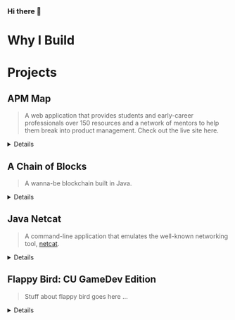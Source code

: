 ### Hi there 👋

# Why I Build

# Projects

## APM Map

> A web application that provides students and early-career professionals over 150 resources and a network of mentors to help them break into product management. Check out the live site here.


<details>
<br> 
  
 I'm helping build APM Map in hopes to simplify and humanize the recruiting process — sharing the tools we all need and creating a supportive community to bring our best selves to that interview.
  
  **Repository**: [jf2978/apm-map](https://github.com/jf2978/apm-map) <br>
  
<p align="center">
  <a href="https://apmmap.co">
    <img width="900" height="400" src="./apm.svg">
  </a>
</p>
  
</details>

## A Chain of Blocks

> A wanna-be blockchain built in Java.


<details>
<br> 
  
 With my growing interest in the cryptocurrency space and the bitcoin protocol, I decided to take it upon myself to understand the inner workings of a blockchain. Using tutorials scavenged on the internets, my academic knowledge of cryptography, and the Bitcoin Whitepaper itself, I was able to build a simplified local blockchain that utilizes the proof-of-work (PoW) system.
 
  **Repository**: [jf2978/java-blockchain](https://github.com/jf2978/java-blockchain) <br>
  
  <p align="center">
    <a href="https://github.com/jf2978/java-blockchain">
      <img width="900" height="400" src="./blockchain.svg">
    </a>
  </p>
</details>

## Java Netcat

> A command-line application that emulates the well-known networking tool, [netcat](https://en.wikipedia.org/wiki/Netcat).

<details>
<br> 
  
 Having been in awe during a lecture that demonstrated `nc` -- what felt like to me as the original instant messaging tool -- I thought it'd be a cool exercise to try to recreate it with my working knowledge of sockets. I dove into the project with more questions than answers, but took a bunch of [notes](https://github.com/jf2978/Java-Netcat/blob/master/sockets.notes) and learned a ton. 
 
  **Repository**: [jf2978/java-netcat](https://github.com/jf2978/Java-Netcat) <br>
  
  <a href="https://github.com/jf2978/java-netcat">
    <img width="450" height="200" src="./nc_server.svg">
  </a>


  <a href="https://github.com/jf2978/java-netcat">
    <img width="450" height="200" src="./nc_client.svg">
  </a>
  
</details>

## Flappy Bird: CU GameDev Edition

> Stuff about flappy bird goes here ...


<details>
<br> 
  
 Once upon a time, I was a hardcore gamer. My budding interest in Computer Science naturally led me down the path of learning Unity 3D, designing simple games, and eventually trying to teach others to do the same.
 
  **Repository**: [jf2978/flappy-bird-clone](https://github.com/jf2978/java-blockchain) <br>
  
  ![](./java-blockchain-demo.gif)
  
</details>



